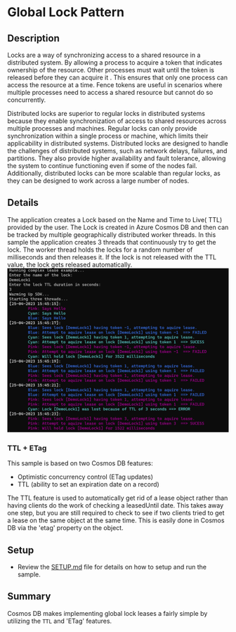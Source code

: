# Global Lock Pattern

## Description

Locks are a way of synchronizing access to a shared resource in a distributed system. By allowing a process to acquire a token that indicates ownership of the resource. Other processes must wait until the token is released before they can acquire it . This ensures that only one process can access the resource at a time. Fence tokens are useful in scenarios where multiple processes need to access a shared resource but cannot do so concurrently.

Distributed locks are superior to regular locks in distributed systems because they enable synchronization of access to shared resources across multiple processes and machines. Regular locks can only provide synchronization within a single process or machine, which limits their applicability in distributed systems. Distributed locks are designed to handle the challenges of distributed systems, such as network delays, failures, and partitions. They also provide higher availability and fault tolerance, allowing the system to continue functioning even if some of the nodes fail. Additionally, distributed locks can be more scalable than regular locks, as they can be designed to work across a large number of nodes.

## Details

The application creates a Lock based on the Name and Time to Live( TTL) provided by  the user. The Lock is created in Azure Cosmos DB and  then can be tracked by multiple geographically distributed worker threads. In this sample  the application creates 3  threads  that continuously try to get  the lock.  The worker thread holds the locks for a random number of milliseconds and then releases it. If the lock is not released with the TTL value, the lock gets released automatically.
![Screenshot showing the Distributed Lock  Application running](media/dlock.png)

### TTL + ETag

This sample is based on two Cosmos DB features:

- Optimistic concurrency control (ETag updates)
- TTL (ability to set an expiration date on a record)

The TTL feature is used to automatically get rid of a lease object rather than having clients do the work of checking a leasedUntil date.  This takes away one step, but you are still required to check to see if two clients tried to get a lease on the same object at the same time.  This is easily done in Cosmos DB via the 'etag' property on the object.

## Setup

- Review the [SETUP.md](source/SETUP.md) file for details on how to setup and run the sample.

## Summary

Cosmos DB makes implementing global lock leases a fairly simple by utilizing the `TTL` and 'ETag' features.
